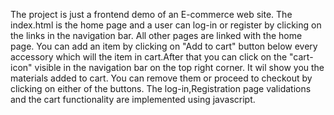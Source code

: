 The project is just a frontend demo of an E-commerce web site.
The index.html is the home page and a user can log-in or register by clicking on the links in the navigation bar.
All other pages are linked with the home page.
You can add an item by clicking on "Add to cart" button below every accessory which will the item in cart.After that you can click on the "cart-icon" visible in the navigation bar on the top right corner.
It wil show you the materials added to cart.
You can remove them or proceed to checkout by clicking on either of the buttons.
The log-in,Registration page validations and the cart functionality are implemented using javascript.

